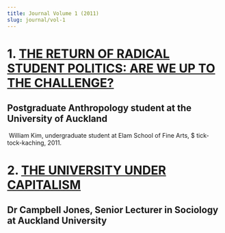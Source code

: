 ```yaml
---
title: Journal Volume 1 (2011)
slug: journal/vol-1
---
```


# 1. [THE RETURN OF RADICAL STUDENT POLITICS: ARE WE UP TO THE CHALLENGE?](/journal/vol-1/the-return-of-radical-student-politics)
## Postgraduate Anthropology student at the University of Auckland

![]()
William Kim, undergraduate student at Elam School of Fine Arts, $ tick-tock-kaching, 2011.

# 2. [THE UNIVERSITY UNDER CAPITALISM](/journal/vol-1/the-university-under-capitalism)
## Dr Campbell Jones, Senior Lecturer in Sociology at Auckland University